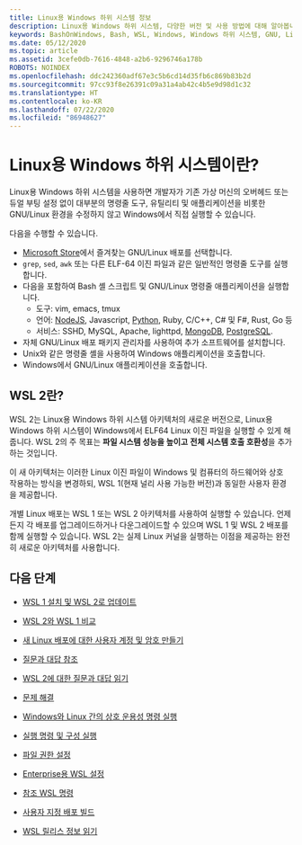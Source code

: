 ```yaml
---
title: Linux용 Windows 하위 시스템 정보
description: Linux용 Windows 하위 시스템, 다양한 버전 및 사용 방법에 대해 알아봅니다.
keywords: BashOnWindows, Bash, WSL, Windows, Windows 하위 시스템, GNU, Linux
ms.date: 05/12/2020
ms.topic: article
ms.assetid: 3cefe0db-7616-4848-a2b6-9296746a178b
ROBOTS: NOINDEX
ms.openlocfilehash: ddc242360adf67e3c5b6cd14d35fb6c869b83b2d
ms.sourcegitcommit: 97cc93f8e26391c09a31a4ab42c4b5e9d98d1c32
ms.translationtype: HT
ms.contentlocale: ko-KR
ms.lasthandoff: 07/22/2020
ms.locfileid: "86948627"
---
```

# <a name="what-is-the-windows-subsystem-for-linux"></a>Linux용 Windows 하위 시스템이란?

Linux용 Windows 하위 시스템을 사용하면 개발자가 기존 가상 머신의 오버헤드 또는 듀얼 부팅 설정 없이 대부분의 명령줄 도구, 유틸리티 및 애플리케이션을 비롯한 GNU/Linux 환경을 수정하지 않고 Windows에서 직접 실행할 수 있습니다.

다음을 수행할 수 있습니다.

* [Microsoft Store](https://aka.ms/wslstore)에서 즐겨찾는 GNU/Linux 배포를 선택합니다.
* `grep`, `sed`, `awk` 또는 다른 ELF-64 이진 파일과 같은 일반적인 명령줄 도구를 실행합니다.
* 다음을 포함하여 Bash 셸 스크립트 및 GNU/Linux 명령줄 애플리케이션을 실행합니다.  
    * 도구: vim, emacs, tmux
    * 언어: [NodeJS](https://docs.microsoft.com/windows/nodejs/setup-on-wsl2), Javascript, [Python](https://docs.microsoft.com/windows/python/web-frameworks), Ruby, C/C++, C# 및 F#, Rust, Go 등
    * 서비스: SSHD, MySQL, Apache, lighttpd, [MongoDB](https://docs.microsoft.com/windows/nodejs/databases), [PostgreSQL](https://docs.microsoft.com/windows/python/databases).
* 자체 GNU/Linux 배포 패키지 관리자를 사용하여 추가 소프트웨어를 설치합니다.
* Unix와 같은 명령줄 셸을 사용하여 Windows 애플리케이션을 호출합니다.
* Windows에서 GNU/Linux 애플리케이션을 호출합니다.

## <a name="what-is-wsl-2"></a>WSL 2란?

WSL 2는 Linux용 Windows 하위 시스템 아키텍처의 새로운 버전으로, Linux용 Windows 하위 시스템이 Windows에서 ELF64 Linux 이진 파일을 실행할 수 있게 해줍니다. WSL 2의 주 목표는 **파일 시스템 성능을 높이고** **전체 시스템 호출 호환성**을 추가하는 것입니다.

이 새 아키텍처는 이러한 Linux 이진 파일이 Windows 및 컴퓨터의 하드웨어와 상호 작용하는 방식을 변경하되, WSL 1(현재 널리 사용 가능한 버전)과 동일한 사용자 환경을 제공합니다.

개별 Linux 배포는 WSL 1 또는 WSL 2 아키텍처를 사용하여 실행할 수 있습니다. 언제든지 각 배포를 업그레이드하거나 다운그레이드할 수 있으며 WSL 1 및 WSL 2 배포를 함께 실행할 수 있습니다. WSL 2는 실제 Linux 커널을 실행하는 이점을 제공하는 완전히 새로운 아키텍처를 사용합니다.

## <a name="next-steps"></a>다음 단계

* [WSL 1 설치 및 WSL 2로 업데이트](./install-win10.md)

* [WSL 2와 WSL 1 비교](./compare-versions.md)

* [새 Linux 배포에 대한 사용자 계정 및 암호 만들기](./user-support.md)

* [질문과 대답 참조](./faq.md)

* [WSL 2에 대한 질문과 대답 읽기](./wsl2-faq.md)

* [문제 해결](./troubleshooting.md)

* [Windows와 Linux 간의 상호 운용성 명령 실행](./interop.md)

* [실행 명령 및 구성 실행](./wsl-config.md)

* [파일 권한 설정](./file-permissions.md)

* [Enterprise용 WSL 설정](./enterprise.md)

* [참조 WSL 명령](./reference.md)

* [사용자 지정 배포 빌드](./build-custom-distro.md)

* [WSL 릴리스 정보 읽기](./release-notes.md)
